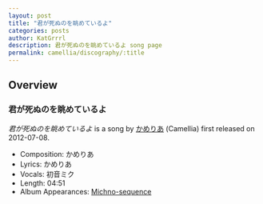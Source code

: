 ```yaml
---
layout: post
title: "君が死ぬのを眺めているよ"
categories: posts
author: KatGrrrl
description: 君が死ぬのを眺めているよ song page
permalink: camellia/discography/:title
---
```


## Overview

### 君が死ぬのを眺めているよ

*君が死ぬのを眺めているよ* is a song by [かめりあ](/camellia) (Camellia) first released on 2012-07-08.

* Composition: かめりあ
* Lyrics: かめりあ
* Vocals: 初音ミク
* Length: 04:51
* Album Appearances: [Michno-sequence](<{% link postsInclude/_posts/camellia/albums/Michno-sequence/2023-12-06-Michno-sequence.md %}>)
